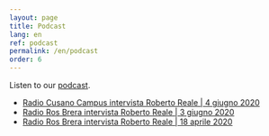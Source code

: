 ```yaml
---
layout: page
title: Podcast
lang: en
ref: podcast
permalink: /en/podcast
order: 6
---
```


Listen to our [podcast](https://podcast.eutopian.eu/).

* [Radio Cusano Campus intervista Roberto Reale \| 4 giugno 2020](https://podcast.eutopian.eu/1286264/5054312-radio-cusano-campus-intervista-roberto-reale-4-giugno-2020)
* [Radio Ros Brera intervista Roberto Reale \| 3 giugno 2020](https://podcast.eutopian.eu/1286264/5054159-radio-ros-brera-intervista-roberto-reale-3-giugno-2020)
* [Radio Ros Brera intervista Roberto Reale \| 18 aprile 2020](https://podcast.eutopian.eu/1286264/5017664-radio-ros-brera-intervista-roberto-reale-18-aprile-2020)
